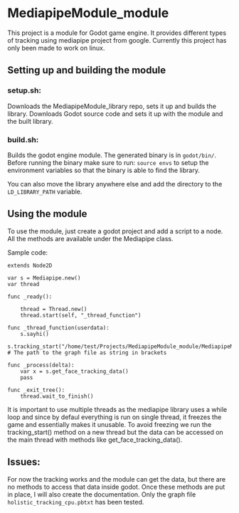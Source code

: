 # MediapipeModule_module

This project is a module for Godot game engine. It provides different types of tracking using mediapipe project from google.
Currently this project has only been made to work on linux.

## Setting up and building the module

### setup.sh:

Downloads the MediapipeModule_library repo, sets it up and builds the library.
Downloads Godot source code and sets it up with the module and the built library.

### build.sh:

Builds the godot engine module.
The generated binary is in `godot/bin/`.
Before running the binary make sure to run:
`source envs`
to setup the environment variables so that the binary is able to find the library.

You can also move the library anywhere else and add the directory to the `LD_LIBRARY_PATH` variable.

## Using the module

To use the module, just create a godot project and add a script to a node.
All the methods are available under the Mediapipe class.

Sample code:
```
extends Node2D

var s = Mediapipe.new()
var thread

func _ready():

	thread = Thread.new()
	thread.start(self, "_thread_function")

func _thread_function(userdata):
	s.sayhi()
	s.tracking_start("/home/test/Projects/MediapipeModule_module/MediapipeModule_library/mediapipe/mediapipe/graphs/holistic_tracking/holistic_tracking_cpu.pbtxt") # The path to the graph file as string in brackets

func _process(delta):
	var x = s.get_face_tracking_data()
	pass

func _exit_tree():
	thread.wait_to_finish()
```

It is important to use multiple threads as the mediapipe library uses a while loop and since by defaul everything is run on single thread, it freezes the game and essentially makes it unusable. To avoid freezing we run the tracking_start() method on a new thread but the data can be accessed on the main thread with methods like get_face_tracking_data().

## Issues:

For now the tracking works and the module can get the data, but there are no methods to access that data inside godot. Once these methods are put in place, I will also create the documentation.
Only the graph file `holistic_tracking_cpu.pbtxt` has been tested.
